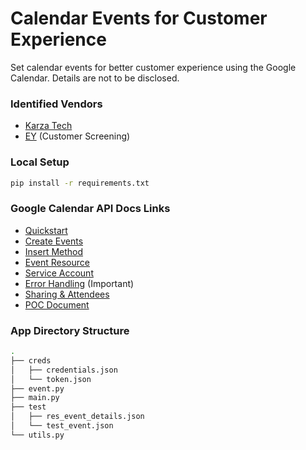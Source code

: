 # Calendar Events for Customer Experience

Set calendar events for better customer experience using the Google Calendar. Details are not to be disclosed.

### Identified Vendors
* [Karza Tech](https://www.karza.in/)
* [EY](https://www.ey.com/en_in/banking-capital-markets/list-screening) (Customer Screening)

### Local Setup

```bash
pip install -r requirements.txt
```

### Google Calendar API Docs Links
* [Quickstart](https://developers.google.com/calendar/api/quickstart/python)
* [Create Events](https://developers.google.com/calendar/api/guides/create-events)
* [Insert Method](https://developers.google.com/calendar/api/v3/reference/events/insert)
* [Event Resource](https://developers.google.com/calendar/api/v3/reference/events#resource)
* [Service Account](https://developers.google.com/identity/protocols/oauth2/service-account)
* [Error Handling](https://developers.google.com/calendar/api/guides/errors) (Important)
* [Sharing & Attendees](https://developers.google.com/calendar/api/concepts/sharing)
* [POC Document](https://docs.google.com/document/d/1w7g-m2A0DLtYsDwtqZbAdMQ48m0-4WdVWnAD99pJ878/edit?usp=sharing)

### App Directory Structure
```bash
.
├── creds
│   ├── credentials.json
│   └── token.json
├── event.py
├── main.py
├── test
│   ├── res_event_details.json
│   └── test_event.json
└── utils.py
```
